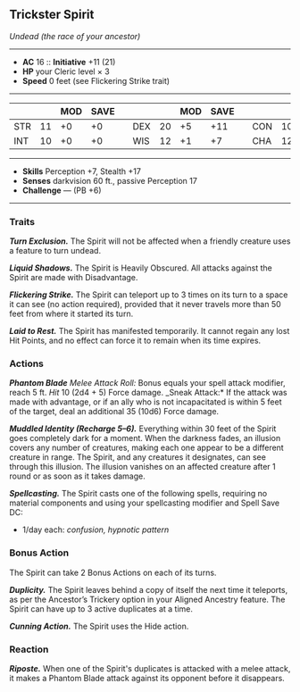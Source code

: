 ## Trickster Spirit
*Undead (the race of your ancestor)*
___
- **AC** 16   ::   **Initiative** +11 (21)
- **HP** your Cleric level × 3
- **Speed** 0 feet (see Flickering Strike trait)
___
|     |    | MOD | SAVE |   |     |    | MOD | SAVE |   |     |    | MOD | SAVE |
|-----|----|-----|------|---|-----|----|-----|------|---|-----|----|-----|------|
| STR | 11 | +0  | +0   |   | DEX | 20 | +5  | +11  |   | CON | 10 | +0  | +0   |
| INT | 10 | +0  | +0   |   | WIS | 12 | +1  | +7   |   | CHA | 12 | +1  | +1   |
___
- **Skills** Perception +7, Stealth +17
- **Senses** darkvision 60 ft., passive Perception 17
- **Challenge** — (PB +6)
___
### Traits
***Turn Exclusion.*** The Spirit will not be affected when a friendly creature uses a feature to turn undead.

***Liquid Shadows.*** The Spirit is Heavily Obscured. All attacks against the Spirit are made with Disadvantage.

***Flickering Strike.*** The Spirit can teleport up to 3 times on its turn to a space it can see (no action required), provided that it never travels more than 50 feet from where it started its turn.

***Laid to Rest.*** The Spirit has manifested temporarily. It cannot regain any lost Hit Points, and no effect can force it to remain when its time expires.

### Actions
***Phantom Blade*** *Melee Attack Roll:* Bonus equals your spell attack modifier, reach 5 ft. *Hit* 10 (2d4 + 5) Force damage. _Sneak Attack:* If the attack was made with advantage, or if an ally who is not incapacitated is within 5 feet of the target, deal an additional 35 (10d6) Force damage.

***Muddled Identity (Recharge 5–6).*** Everything within 30 feet of the Spirit goes completely dark for a moment. When the darkness fades, an illusion covers any number of creatures, making each one appear to be a different creature in range. The Spirit, and any creatures it designates, can see through this illusion. The illusion vanishes on an affected creature after 1 round or as soon as it takes damage.

***Spellcasting.*** The Spirit casts one of the following spells, requiring no material components and using your spellcasting modifier and Spell Save DC:<br>
- 1/day each: _confusion, hypnotic pattern_

### Bonus Action
The Spirit can take 2 Bonus Actions on each of its turns.

***Duplicity.*** The Spirit leaves behind a copy of itself the next time it teleports, as per the Ancestor’s Trickery option in your Aligned Ancestry feature. The Spirit can have up to 3 active duplicates at a time.

***Cunning Action.*** The Spirit uses the Hide action.

### Reaction
***Riposte.*** When one of the Spirit's duplicates is attacked with a melee attack, it makes a Phantom Blade attack against its opponent before it disappears.
